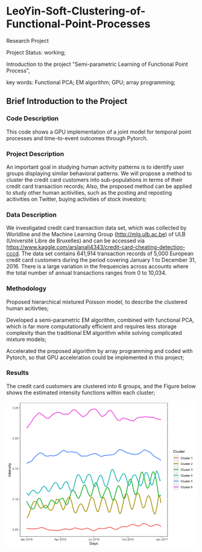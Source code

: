 # LeoYin-Soft-Clustering-of-Functional-Point-Processes
Research Project

Project Status: working;

Introduction to the project "Semi-parametric Learning of Functional Point Process",

key words: Functional PCA; EM algorithm; GPU; array programming;
 
 ## Brief Introduction to the Project
 ### Code Description
 This code shows a GPU implementation of a joint model for temporal point processes and time-to-event outcomes through Pytorch. 
 
 ### Project Description
 An important goal in studying human activity patterns is to identify user groups displaying similar behavioral patterns. We will propose a method to cluster the credit card customers into sub-populations in terms of their credit card transaction records; Also, the proposed method can be applied to study other human acitivities, such as the posting and reposting acitivities on Twitter, buying activities of stock investors;
 
 
 ### Data Description
We investigated credit card transaction data set, which was collected by Worldline and the Machine Learning Group (http://mlg.ulb.ac.be) of ULB (Université Libre de Bruxelles) and can be accessed via https://www.kaggle.com/arslanali4343/credit-card-cheating-detection-cccd. The data set contains 641,914 transaction records of 5,000 European credit card customers during the period covering January 1 to December 31, 2016. There is a large variation in the
frequencies across accounts where the total number of annual transactions ranges from 0 to 10,034.
 
 
 ### Methodology
 Proposed hierarchical mixtured Poisson model, to describe the clustered human acitivties;
 
 Developed a semi-parametric EM algorithm, combined with functional PCA, which is far more computationally efficient and requires less storage complexity than the traditional EM algorithm while solving complicated mixture models;
 
 Accelerated the proposed algorithm by array programming and coded with Pytorch, so that GPU acceleration could be implemented in this project;
 
 
 ### Results
 The credit card customers are clustered into 6 groups, and the Figure below shows the estimated intensity functions within each cluster;
 
 ![image](Figures/ESL.png)
